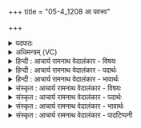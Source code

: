 +++
title = "05-4_1208 आ पवस्व"

+++
<details><summary>पदपाठः</summary>

आ। प꣣वस्व। मदिन्तम। पवि꣡त्र꣢म्। धा꣡र꣢꣯या। क꣣वे। अ꣣र्क꣡स्य꣢। यो꣡नि꣢꣯म्। आ꣣स꣡द꣢म्। आ। सदम्। १२०८।
</details>

<details><summary>अधिमन्त्रम् (VC)</summary>

- पवमानः सोमः
- उचथ्य आङ्गिरसः
- गायत्री
- षड्जः
</details>

<details><summary>हिन्दी : आचार्य रामनाथ वेदालंकार - विषयः</summary>

अब परमेश्वर से प्रार्थना करते हैं।
</details>

<details><summary>हिन्दी : आचार्य रामनाथ वेदालंकार - पदार्थः</summary>

पदार्थान्वय -  हे (मदिन्तम) सबसे अधिक आनन्ददायक, (कवे) क्रान्तद्रष्टा सोम अर्थात् रसागार परमात्मन् ! आप (अर्कस्य) अर्चना करनेवाले जीवात्मा के (योनिम्) घर अर्थात् आनन्दमयकोश में (आसदम्) आसन जमाने के लिए (पवित्रम्) पवित्ररूप में (धारया) आनन्द-धारा के साथ (पवस्व) प्रवाहित होओ ॥४॥
</details>

<details><summary>हिन्दी : आचार्य रामनाथ वेदालंकार - भावार्थः</summary>

भावार्थ -  परमात्मा से निकलकर बहती हुई आनन्द-धारा को प्राप्त करके जीवात्मा कृतार्थ हो जाता है ॥४॥
</details>

<details><summary>संस्कृत : आचार्य रामनाथ वेदालंकार - विषयः</summary>

अथ परमेश्वरः प्रार्थ्यते।
</details>

<details><summary>संस्कृत : आचार्य रामनाथ वेदालंकार - पदार्थः</summary>

पदार्थान्वय -  हे (मदिन्तम) आनन्दयितृतम, (कवे) क्रान्तद्रष्टः सोम रसागार परमात्मन् ! त्वम् (अर्कस्य२) अर्चकस्य जीवात्मनः (योनिम्) गृहम् आनन्दमयकोशम् (आसदम्) आसत्तुम् (पवित्रम्) पवित्रं यथा स्यात् तथा (धारया) आनन्दधारया सह (पवस्व) प्रवाहितो भव ॥४॥
</details>

<details><summary>संस्कृत : आचार्य रामनाथ वेदालंकार - भावार्थः</summary>

भावार्थ -  परमात्मनः सकाशात् प्रस्रवन्तीमानन्दधारां प्राप्य जीवात्मा कृतार्थो जायते ॥४॥
</details>

<details><summary>संस्कृत : आचार्य रामनाथ वेदालंकार - पादटिप्पनी</summary>

टिप्पनी -   १. ऋ० ९।२५।६;५०।४।२. अर्कस्यार्चनीयस्य इन्द्रस्य—इति सा०। अर्को द्रोणकलशः,अथवा अर्क आदित्यः,अथवा आदित्यरश्मयोऽर्काः,अथवा अर्का मन्त्रास्तेषां योनिं स्थानम्—इति वि०।
</details>